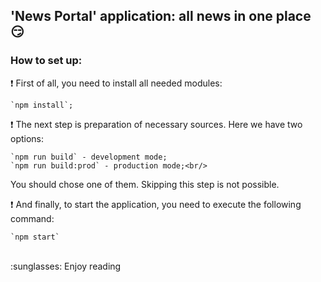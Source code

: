 ## 'News Portal' application: all news in one place :smirk:

### How to set up:
:exclamation: First of all, you need to install all needed modules:

    `npm install`;

:exclamation: The next step is preparation of necessary sources. Here we have two options:

    `npm run build` - development mode;
    `npm run build:prod` - production mode;<br/>
    
  You should chose one of them. Skipping this step is not possible.
  
:exclamation: And finally, to start the application, you need to execute the following command:
    
    `npm start`

<br/>
:sunglasses: Enjoy reading
